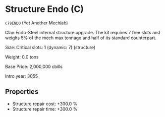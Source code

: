 # Structure Endo (C)

`C79ENDO` (Yet Another Mechlab)

Clan Endo-Steel internal structure upgrade. The kit requires 7 free slots and weighs 5% of the mech max tonnage and half of its standard counterpart.

Size: Critical slots: 1 (dynamic: 7) (structure)

Weight: 0.0 tons

Base Price: 2,000,000 cbills

Intro year: 3055

## Properties
* Structure repair cost: +300.0 %
* Structure repair time: +300.0 %
